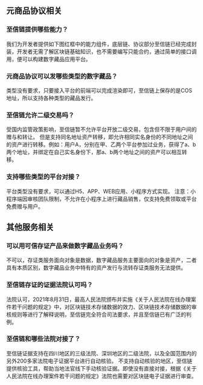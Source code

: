## 元商品协议相关
### 至信链提供哪些能力？

我们为开发者提供如下图红框中的能力组件，底层链、协议部分至信链已经完成封装，开发者无需了解区块链基础知识，也不需要编写只能合约，通过简单的接口调用，便可以构建数字藏品应用平台。


### 元商品协议可以发哪些类型的数字藏品？
类型没有要求，只要接入平台的前端可以完成渲染即可，至信链上保存的是COS地址，所以支持各种类型的藏品发行。


### 至信链允许二级交易吗？
受国内监管政策影响，至信链暂不允许平台开放二级交易，包含但不限于用户间的赠与和转让。
但是支持同名地址资产转移，即允许相同实名身份的不同地址之间的资产进行转移。例如：用户A，分别在甲、乙两个平台参加过业务，获得了a、b两个地址，并绑定在自己实名身份下，那a、b两个地址之间的资产可以相互转移。


### 支持哪些类型的平台对接？
平台类型没有要求，可以通过H5、APP、WEB应用、小程序方式实现。
注意：小程序端因审核团队限制，不允许在小程序上进行藏品销售，仅支持免费领取或平台免费赠与用户。



## 其他服务相关


### 可以用可信存证产品来做数字藏品业务吗？
不可以，存证类服务面向对象是数据，数字藏品服务主要面向的对象是资产，二者具有本质区别，数字藏品业务中特有的资产发行与流转存证类服务无法提供。


### 至信链存证的证据法院认可吗？
法院认可，2021年8月31日，最高人民法院颁布并实施《关于人民法院在线办理案件若干问题的规定》中，对区块链技术存储数据的效力、区块链技术存储数据的审核规则等进行了解释说明，至信链完全符合司法要求，并且至信链已有广泛的判例。


### 至信链和哪些法院对接了？
至信链证据支持在四川地区的三级法院、深圳地区的二级法院，以及全国范围内的另外200多家法院电子证据平台进行自动核验。
不支持自动核验的地区，至信链提供核验工具，帮助当地法官线下手动核验证据。即使没有直接对接，根据《关于人民法院在线办理案件若干问题的规定》法院也需要对区块链电子证据进行审查。
